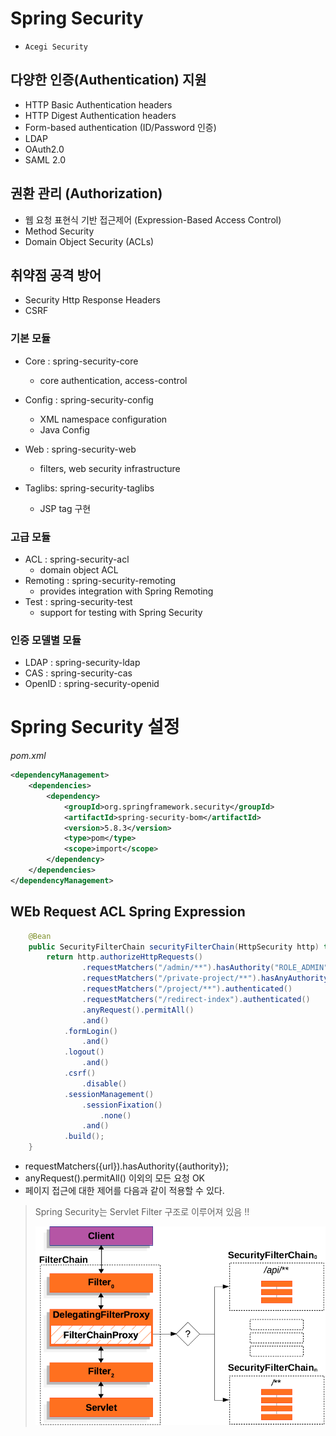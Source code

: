 # Spring Security

- `Acegi Security`

## 다양한 인증(Authentication) 지원

- HTTP Basic Authentication headers
- HTTP Digest Authentication headers
- Form-based authentication (ID/Password 인증)
- LDAP
- OAuth2.0
- SAML 2.0

## 권환 관리 (Authorization)

- 웹 요청 표현식 기반 접근제어 (Expression-Based Access Control)
- Method Security
- Domain Object Security (ACLs)

## 취약점 공격 방어

- Security Http Response Headers
- CSRF

### 기본 모듈

- Core : spring-security-core 
  - core authentication, access-control


- Config : spring-security-config 
  - XML namespace configuration 
  - Java Config


- Web : spring-security-web 
  - filters, web security infrastructure


- Taglibs: spring-security-taglibs 
  - JSP tag 구현

### 고급 모듈

- ACL : spring-security-acl
    - domain object ACL
- Remoting : spring-security-remoting
    - provides integration with Spring Remoting
- Test : spring-security-test
    - support for testing with Spring Security

### 인증 모델별 모듈

- LDAP : spring-security-ldap
- CAS : spring-security-cas
- OpenID : spring-security-openid

# Spring Security 설정

_pom.xml_
```xml
<dependencyManagement>
    <dependencies>
        <dependency>
            <groupId>org.springframework.security</groupId>
            <artifactId>spring-security-bom</artifactId>
            <version>5.8.3</version>
            <type>pom</type>
            <scope>import</scope>
        </dependency>
    </dependencies>
</dependencyManagement>
```

## WEb Request ACL Spring Expression

```java
    @Bean
    public SecurityFilterChain securityFilterChain(HttpSecurity http) throws Exception {
        return http.authorizeHttpRequests()
                .requestMatchers("/admin/**").hasAuthority("ROLE_ADMIN")
                .requestMatchers("/private-project/**").hasAnyAuthority("ROLE_ADMIN", "ROLE_MEMBER")
                .requestMatchers("/project/**").authenticated()
                .requestMatchers("/redirect-index").authenticated()
                .anyRequest().permitAll()
                .and()
            .formLogin()
                .and()
            .logout()
                .and()
            .csrf()
                .disable()
            .sessionManagement()
                .sessionFixation()
                    .none()
                .and()
            .build();
    }
```

- requestMatchers({url}).hasAuthority({authority});
- anyRequest().permitAll() 이외의 모든 요청 OK
- 페이지 접근에 대한 제어를 다음과 같이 적용할 수 있다.


> Spring Security는 Servlet Filter 구조로 이루어져 있음 !!  
> 
> ![filter_chain.png](./img/filter_chain.png)

